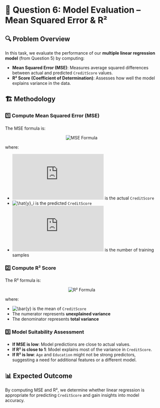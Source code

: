 # 📌 Question 6: Model Evaluation – Mean Squared Error & R²

## 🔍 Problem Overview
In this task, we evaluate the performance of our **multiple linear regression model** (from Question 5) by computing:  
- **Mean Squared Error (MSE)**: Measures average squared differences between actual and predicted `CreditScore` values.  
- **R² Score (Coefficient of Determination)**: Assesses how well the model explains variance in the data.  

## 🏗️ Methodology

### 1️⃣ Compute Mean Squared Error (MSE)
The MSE formula is:  

<div align="center">
  <img src="https://latex.codecogs.com/svg.latex?MSE%20=%20\frac{1}{m}%20\sum_{i=1}^{m}%20(y_i%20-%20\hat{y}_i)^2" alt="MSE Formula">
</div>

where:  
- ![y_i](https://latex.codecogs.com/svg.latex?y_i) is the actual `CreditScore`  
- ![\hat{y}_i](https://latex.codecogs.com/svg.latex?\hat{y}_i) is the predicted `CreditScore`  
- ![m](https://latex.codecogs.com/svg.latex?m) is the number of training samples  

### 2️⃣ Compute R² Score
The R² formula is:

<div align="center">
  <img src="https://latex.codecogs.com/svg.latex?R^2%20=%201%20-%20\frac{\sum%20(y_i%20-%20\hat{y}_i)^2}{\sum%20(y_i%20-%20\bar{y})^2}" alt="R² Formula">
</div> 

where:  
- ![\bar{y}](https://latex.codecogs.com/svg.latex?\bar{y}) is the mean of `CreditScore`  
- The numerator represents **unexplained variance**  
- The denominator represents **total variance**  

### 3️⃣ Model Suitability Assessment
- **If MSE is low**: Model predictions are close to actual values.  
- **If R² is close to 1**: Model explains most of the variance in `CreditScore`.  
- **If R² is low**: `Age` and `Education` might not be strong predictors, suggesting a need for additional features or a different model.  

## 📊 Expected Outcome
By computing MSE and R², we determine whether linear regression is appropriate for predicting `CreditScore` and gain insights into model accuracy.  
